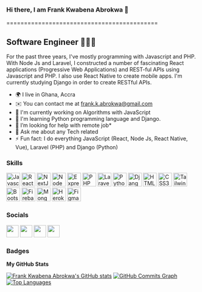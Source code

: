 ### Hi there, I am Frank Kwabena Abrokwa 👋
===========================================

Software Engineer 👨🏾‍💻
--------------------

For the past three years, I've mostly programming with Javascript and PHP. With Node Js and Laravel, I constructed a number of fascinating React applications (Progressive Web Applications) and REST-ful APIs using Javascript and PHP. I also use React Native to create mobile apps. I'm currently studying Django in order to create RESTful APIs.

*   🌍  I live in Ghana, Accra
*   ✉️   You can contact me at [frank.k.abrokwa@gmail.com](mailto:sel3491justice@gmail.com)
*   🚀  I'm currently working on Algorithms with JavaScript
*   🧠  I'm learning Python programming language and Django.
*   🤔  I’m looking for help with remote job*   
*   💬  Ask me about any Tech related
*   ⚡   Fun fact: I do everything JavaScript (React, Node Js, React Native, Vue), Laravel (PHP) and Django (Python)

### Skills
<p align="left">
<a href="https://developer.mozilla.org/en-US/docs/Web/JavaScript" target="_blank" rel="noreferrer"><img src="https://kwabena-abrokwa-github.s3.af-south-1.amazonaws.com/javascript-colored.svg" width="36" height="36" alt="Javascript" /></a>
<a href="https://reactjs.org/" target="_blank" rel="noreferrer"><img src="https://kwabena-abrokwa-github.s3.af-south-1.amazonaws.com/react-colored.svg" width="36" height="36" alt="React" /></a>
 <a href="https://nextjs.org/docs" target="_blank" rel="noreferrer"><img src="https://kwabena-abrokwa-github.s3.af-south-1.amazonaws.com/nextjs-colored-dark.svg" width="36" height="36" alt="NextJs" /></a>
  <a href="https://nodejs.org/en/" target="_blank" rel="noreferrer"><img src="https://kwabena-abrokwa-github.s3.af-south-1.amazonaws.com/nodejs-colored.svg" width="36" height="36" alt="NodeJS" /></a>
  <a href="https://expressjs.com/" target="_blank" rel="noreferrer"><img src="https://kwabena-abrokwa-github.s3.af-south-1.amazonaws.com/express-colored-dark.svg" width="36" height="36" alt="Express" /></a>
<a href="https://www.php.net/docs.php" target="_blank" rel="noreferrer"><img src="https://kwabena-abrokwa-github.s3.af-south-1.amazonaws.com/php.png" width="36" height="36" alt="PHP" /></a>
<a href="https://laravel.com/docs/9.x" target="_blank" rel="noreferrer"><img src="https://kwabena-abrokwa-github.s3.af-south-1.amazonaws.com/laravel.png" width="36" height="36" alt="Laravel" /></a>
<a href="https://www.python.org/doc/" target="_blank" rel="noreferrer"><img src="https://kwabena-abrokwa-github.s3.af-south-1.amazonaws.com/python-colored.svg" width="36" height="36" alt="Python" /></a>
<a href="https://docs.djangoproject.com/en/4.0/" target="_blank" rel="noreferrer"><img src="https://kwabena-abrokwa-github.s3.af-south-1.amazonaws.com/laravel.png" width="36" height="36" alt="Django" /></a>
<a href="https://developer.mozilla.org/en-US/docs/Glossary/HTML5" target="_blank" rel="noreferrer"><img src="https://kwabena-abrokwa-github.s3.af-south-1.amazonaws.com/html5-colored.svg" width="36" height="36" alt="HTML5" /></a>
<a href="https://www.w3.org/TR/CSS/#css" target="_blank" rel="noreferrer"><img src="https://kwabena-abrokwa-github.s3.af-south-1.amazonaws.com/css3-colored.svg" width="36" height="36" alt="CSS3" /></a>
<a href="https://tailwindcss.com/" target="_blank" rel="noreferrer"><img src="https://kwabena-abrokwa-github.s3.af-south-1.amazonaws.com/tailwindcss-colored.svg" width="36" height="36" alt="TailwindCSS" /></a>
<a href="https://getbootstrap.com/" target="_blank" rel="noreferrer"><img src="https://kwabena-abrokwa-github.s3.af-south-1.amazonaws.com/bootstrap-colored.svg" width="36" height="36" alt="Bootstrap" /></a>
  <a href="https://firebase.google.com/" target="_blank" rel="noreferrer"><img src="https://kwabena-abrokwa-github.s3.af-south-1.amazonaws.com/firebase-colored.svg" width="36" height="36" alt="Firebase" /></a>
  <a href="https://www.mongodb.com/atlas/database" target="_blank" rel="noreferrer"><img src="https://kwabena-abrokwa-github.s3.af-south-1.amazonaws.com/mongodb-colored.svg" width="36" height="36" alt="MongoDb" /></a>
  <a href="https://www.heroku.com" target="_blank" rel="noreferrer"><img src="https://kwabena-abrokwa-github.s3.af-south-1.amazonaws.com/heroku-colored.svg" width="36" height="36" alt="Heroku" /></a>
  <a href="https://figma.com/" target="_blank" rel="noreferrer"><img src="https://kwabena-abrokwa-github.s3.af-south-1.amazonaws.com/figma.svg" width="36" height="36" alt="Figma" /></a>
                    
### Socials
                  
<p align="left">
<a href="https://www.github.com/Kwabena-Abrokwa" target="_blank" rel="noreferrer"><img src="https://kwabena-abrokwa-github.s3.af-south-1.amazonaws.com/github-dark.svg" width="32" height="32" /></a>
  <a href="https://www.linkedin.com/in/kwabena_abrokwa" target="_blank" rel="noreferrer"><img src="https://kwabena-abrokwa-github.s3.af-south-1.amazonaws.com/linkedin.svg" width="32" height="32" /></a>
  <a href="https://www.twitter.com/kwabena_abrokwa" target="_blank" rel="noreferrer"><img src="https://kwabena-abrokwa-github.s3.af-south-1.amazonaws.com/twitter.svg" width="32" height="32" /></a>
  <a href="https://www.instagram.com/develop.with.kwabena/" target="_blank" rel="noreferrer"><img src="https://kwabena-abrokwa-github.s3.af-south-1.amazonaws.com/instagram.svg" width="32" height="32" /></a></p>

                    
### Badges

<b>My GitHub Stats</b>

<a href="http://www.github.com/danielcranney"><img src="https://github-readme-stats.vercel.app/api?username=Kwabena-Abrokwa&show_icons=true&hide=&count_private=true&title_color=0891b2&text_color=ffffff&icon_color=0891b2&bg_color=1c1917&hide_border=true&show_icons=true" alt="Frank Kwabena Abrokwa's GitHub stats" /></a>
<a href="http://www.github.com/Kwabena-Abrokwa"><img src="https://activity-graph.herokuapp.com/graph?username=Kwabena-Abrokwa&count_private=true&bg_color=1c1917&color=ffffff&line=0891b2&point=ffffff&area_color=1c1917&area=true&hide_border=true&custom_title=GitHub%20Commits%20Graph" alt="GitHub Commits Graph" /></a>
 <a href="https://github.com/Kwabena-Abrokwa" align="left"><img src="https://github-readme-stats.vercel.app/api/top-langs/?username=Kwabena-Abrokwa&langs_count=10&count_private=true&title_color=0891b2&text_color=ffffff&icon_color=0891b2&bg_color=1c1917&hide_border=true&locale=en&custom_title=Top%20%Languages" alt="Top Languages" /></a>
